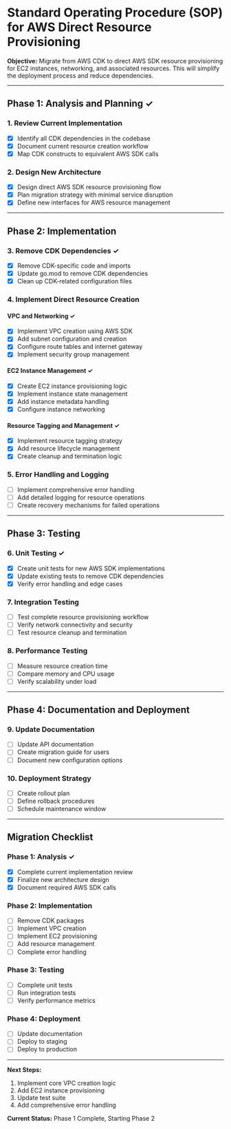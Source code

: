 # Standard Operating Procedure (SOP) for AWS Direct Resource Provisioning

**Objective:** Migrate from AWS CDK to direct AWS SDK resource provisioning for EC2 instances, networking, and associated resources. This will simplify the deployment process and reduce dependencies.

---

## Phase 1: Analysis and Planning ✓

### 1. Review Current Implementation
- [x] Identify all CDK dependencies in the codebase
- [x] Document current resource creation workflow
- [x] Map CDK constructs to equivalent AWS SDK calls

### 2. Design New Architecture
- [x] Design direct AWS SDK resource provisioning flow
- [x] Plan migration strategy with minimal service disruption
- [x] Define new interfaces for AWS resource management

---

## Phase 2: Implementation

### 3. Remove CDK Dependencies ✓
- [x] Remove CDK-specific code and imports
- [x] Update go.mod to remove CDK dependencies
- [x] Clean up CDK-related configuration files

### 4. Implement Direct Resource Creation

#### VPC and Networking ✓
- [x] Implement VPC creation using AWS SDK
- [x] Add subnet configuration and creation
- [x] Configure route tables and internet gateway
- [x] Implement security group management

#### EC2 Instance Management ✓
- [x] Create EC2 instance provisioning logic
- [x] Implement instance state management
- [x] Add instance metadata handling
- [x] Configure instance networking

#### Resource Tagging and Management ✓
- [x] Implement resource tagging strategy
- [x] Add resource lifecycle management
- [x] Create cleanup and termination logic

### 5. Error Handling and Logging
- [ ] Implement comprehensive error handling
- [ ] Add detailed logging for resource operations
- [ ] Create recovery mechanisms for failed operations

---

## Phase 3: Testing

### 6. Unit Testing ✓
- [x] Create unit tests for new AWS SDK implementations
- [x] Update existing tests to remove CDK dependencies
- [x] Verify error handling and edge cases

### 7. Integration Testing
- [ ] Test complete resource provisioning workflow
- [ ] Verify network connectivity and security
- [ ] Test resource cleanup and termination

### 8. Performance Testing
- [ ] Measure resource creation time
- [ ] Compare memory and CPU usage
- [ ] Verify scalability under load

---

## Phase 4: Documentation and Deployment

### 9. Update Documentation
- [ ] Update API documentation
- [ ] Create migration guide for users
- [ ] Document new configuration options

### 10. Deployment Strategy
- [ ] Create rollout plan
- [ ] Define rollback procedures
- [ ] Schedule maintenance window

---

## Migration Checklist

### Phase 1: Analysis ✓
- [x] Complete current implementation review
- [x] Finalize new architecture design
- [x] Document required AWS SDK calls

### Phase 2: Implementation
- [ ] Remove CDK packages
- [ ] Implement VPC creation
- [ ] Implement EC2 provisioning
- [ ] Add resource management
- [ ] Complete error handling

### Phase 3: Testing
- [ ] Complete unit tests
- [ ] Run integration tests
- [ ] Verify performance metrics

### Phase 4: Deployment
- [ ] Update documentation
- [ ] Deploy to staging
- [ ] Deploy to production

---

**Next Steps:**
1. Implement core VPC creation logic
2. Add EC2 instance provisioning
3. Update test suite
4. Add comprehensive error handling

**Current Status:** Phase 1 Complete, Starting Phase 2

